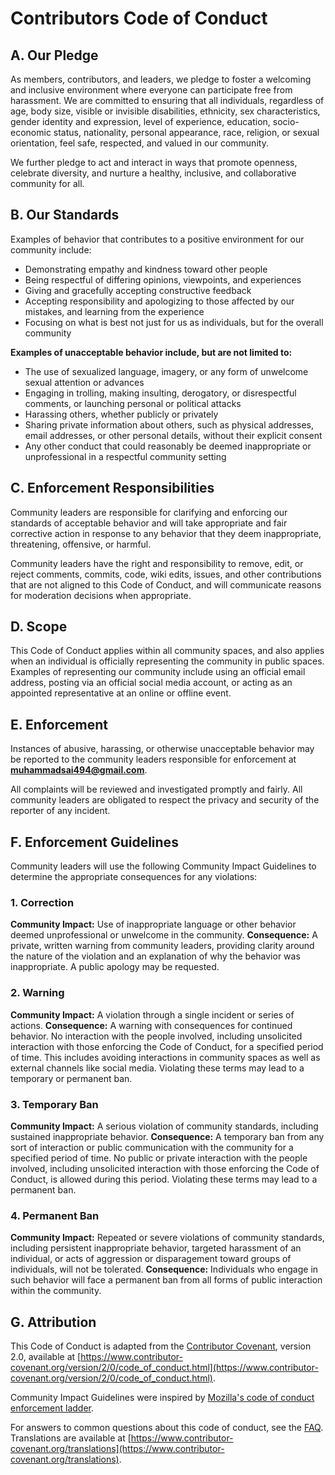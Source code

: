 # Contributors Code of Conduct

## A. Our Pledge

As members, contributors, and leaders, we pledge to foster a welcoming and inclusive environment where everyone can participate free from harassment.
We are committed to ensuring that all individuals, regardless of age, body size, visible or invisible disabilities, ethnicity, sex characteristics, gender identity and expression, level of experience, education, socio-economic status, nationality, personal appearance, race, religion, or sexual orientation, feel safe, respected, and valued in our community.

We further pledge to act and interact in ways that promote openness, celebrate diversity, and nurture a healthy, inclusive, and collaborative community for all.

## B. Our Standards

Examples of behavior that contributes to a positive environment for our community include:

-   Demonstrating empathy and kindness toward other people
-   Being respectful of differing opinions, viewpoints, and experiences
-   Giving and gracefully accepting constructive feedback
-   Accepting responsibility and apologizing to those affected by our mistakes, and learning from the experience
-   Focusing on what is best not just for us as individuals, but for the overall community

**Examples of unacceptable behavior include, but are not limited to:**

-   The use of sexualized language, imagery, or any form of unwelcome sexual attention or advances
-   Engaging in trolling, making insulting, derogatory, or disrespectful comments, or launching personal or political attacks
-   Harassing others, whether publicly or privately
-   Sharing private information about others, such as physical addresses, email addresses, or other personal details, without their explicit consent
-   Any other conduct that could reasonably be deemed inappropriate or unprofessional in a respectful community setting

## C. Enforcement Responsibilities

Community leaders are responsible for clarifying and enforcing our standards of acceptable behavior and will take appropriate and fair corrective action in response to any behavior that they deem inappropriate, threatening, offensive, or harmful.

Community leaders have the right and responsibility to remove, edit, or reject comments, commits, code, wiki edits, issues, and other contributions that are not aligned to this Code of Conduct, and will communicate reasons for moderation decisions when appropriate.

## D. Scope

This Code of Conduct applies within all community spaces, and also applies when an individual is officially representing the community in public spaces.
Examples of representing our community include using an official email address, posting via an official social media account, or acting as an appointed representative at an online or offline event.

## E. Enforcement

Instances of abusive, harassing, or otherwise unacceptable behavior may be reported to the community leaders responsible for enforcement at
**muhammadsai494@gmail.com**.

All complaints will be reviewed and investigated promptly and fairly.
All community leaders are obligated to respect the privacy and security of the reporter of any incident.

## F. Enforcement Guidelines

Community leaders will use the following Community Impact Guidelines to determine the appropriate consequences for any violations:

### 1. Correction

**Community Impact:** Use of inappropriate language or other behavior deemed unprofessional or unwelcome in the community.
**Consequence:** A private, written warning from community leaders, providing clarity around the nature of the violation and an explanation of why the behavior was inappropriate. A public apology may be requested.

### 2. Warning

**Community Impact:** A violation through a single incident or series of actions.
**Consequence:** A warning with consequences for continued behavior. No interaction with the people involved, including unsolicited interaction with those enforcing the Code of Conduct, for a specified period of time. This includes avoiding interactions in community spaces as well as external channels like social media. Violating these terms may lead to a temporary or permanent ban.

### 3. Temporary Ban

**Community Impact:** A serious violation of community standards, including sustained inappropriate behavior.
**Consequence:** A temporary ban from any sort of interaction or public communication with the community for a specified period of time. No public or private interaction with the people involved, including unsolicited interaction with those enforcing the Code of Conduct, is allowed during this period. Violating these terms may lead to a permanent ban.

### 4. Permanent Ban

**Community Impact:** Repeated or severe violations of community standards, including persistent inappropriate behavior, targeted harassment of an individual, or acts of aggression or disparagement toward groups of individuals, will not be tolerated.
**Consequence:** Individuals who engage in such behavior will face a permanent ban from all forms of public interaction within the community.

## G. Attribution

This Code of Conduct is adapted from the [Contributor Covenant][homepage], version 2.0, available at
[https://www.contributor-covenant.org/version/2/0/code_of_conduct.html](https://www.contributor-covenant.org/version/2/0/code_of_conduct.html).

Community Impact Guidelines were inspired by [Mozilla's code of conduct enforcement ladder](https://github.com/mozilla/diversity).

[homepage]: https://www.contributor-covenant.org

For answers to common questions about this code of conduct, see the [FAQ](https://www.contributor-covenant.org/faq).
Translations are available at [https://www.contributor-covenant.org/translations](https://www.contributor-covenant.org/translations).
